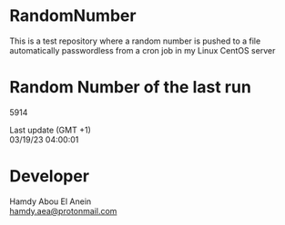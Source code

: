 # RandomNumber    
This is a test repository where a random number is pushed to a file automatically passwordless from a cron job in my Linux CentOS server    
# Random Number of the last run   
5914
      
Last update (GMT +1)    
03/19/23 04:00:01
# Developer    
Hamdy Abou El Anein   
hamdy.aea@protonmail.com
